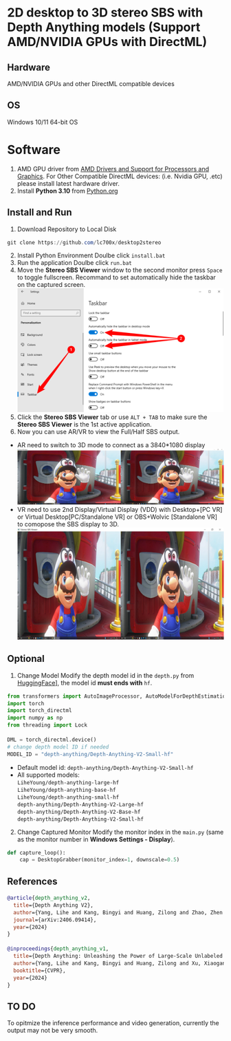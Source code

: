 # 2D desktop to 3D stereo SBS with Depth Anything models (Support AMD/NVIDIA GPUs with DirectML)
## Hardware
AMD/NVIDIA GPUs and other DirectML compatible devices
## OS
Windows 10/11 64-bit OS
# Software
1. AMD GPU driver from [AMD Drivers and Support for Processors and Graphics](https://www.amd.com/en/support/download/drivers.html). For Other Compatible DirectML devices: (i.e. Nvidia GPU, .etc) please install latest hardware driver. 
2. Install **Python 3.10** from [Python.org](https://www.python.org/ftp/python/3.10.0/python-3.10.0-amd64.exe)
## Install and Run
1. Download Repository to Local Disk
```powershell
git clone https://github.com/lc700x/desktop2stereo
```
2. Install Python Environment
Doulbe click `install.bat`
3. Run the application
Doulbe click `run.bat`
4. Move the **Stereo SBS Viewer** window to the second monitor press `Space` to toggle fullscreen. Recommand to set automatically hide the taskbar on the captured screen. 
![Hide Taskbar](./assets/taskbar-settings.png)
5. Click the **Stereo SBS Viewer** tab or use `ALT + TAB` to make sure the **Stereo SBS Viewer** is the 1st active application. 
6. Now you can use AR/VR to view the Full/Half SBS output. 
- AR need to switch to 3D mode to connect as a 3840*1080 display
![Full-SBS](./assets/FullSBS_desktop.jpg)
- VR need to use 2nd Display/Virtual Display (VDD) with Desktop+[PC VR] or Virtual Desktop[PC/Standalone VR] or OBS+Wolvic [Standalone VR] to comopose the SBS display to 3D.
![Half-SBS](./assets/HalfSBS_desktop.jpg)
## Optional
1. Change Model
Modify the depth model id in the `depth.py` from [HuggingFace](https://huggingface.co/)], the model id **must ends with** `hf`. 
```python
from transformers import AutoImageProcessor, AutoModelForDepthEstimation
import torch
import torch_directml
import numpy as np
from threading import Lock

DML = torch_directml.device()
# change depth model ID if needed
MODEL_ID = "depth-anything/Depth-Anything-V2-Small-hf"
```
- Default model id: `depth-anything/Depth-Anything-V2-Small-hf`
- All supported models:  
`LiheYoung/depth-anything-large-hf`  
`LiheYoung/depth-anything-base-hf`  
`LiheYoung/depth-anything-small-hf`  
`depth-anything/Depth-Anything-V2-Large-hf`  
`depth-anything/Depth-Anything-V2-Base-hf`  
`depth-anything/Depth-Anything-V2-Small-hf`  

2. Change Captured Monitor
Modify the monitor index in the `main.py` (same as the monitor number in **Windows Settings - Display**).
```python
def capture_loop():
    cap = DesktopGrabber(monitor_index=1, downscale=0.5)
```
## References
```BIBTEX
@article{depth_anything_v2,
  title={Depth Anything V2},
  author={Yang, Lihe and Kang, Bingyi and Huang, Zilong and Zhao, Zhen and Xu, Xiaogang and Feng, Jiashi and Zhao, Hengshuang},
  journal={arXiv:2406.09414},
  year={2024}
}

@inproceedings{depth_anything_v1,
  title={Depth Anything: Unleashing the Power of Large-Scale Unlabeled Data}, 
  author={Yang, Lihe and Kang, Bingyi and Huang, Zilong and Xu, Xiaogang and Feng, Jiashi and Zhao, Hengshuang},
  booktitle={CVPR},
  year={2024}
}
```
## TO DO
To opitmize the inference performance and video generation, currently the output may not be very smooth. 
